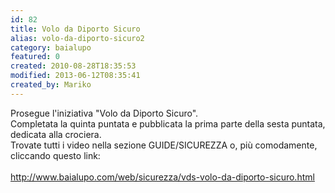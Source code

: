 ```yaml
---
id: 82
title: Volo da Diporto Sicuro
alias: volo-da-diporto-sicuro2
category: baialupo
featured: 0
created: 2010-08-28T18:35:53
modified: 2013-06-12T08:35:41
created_by: Mariko
---
```

<p>
 Prosegue l'iniziativa "Volo da Diporto Sicuro".
 <br/>
 Completata la quinta puntata e pubblicata la prima parte della sesta puntata, dedicata alla crociera.
 <br/>
 Trovate tutti i video nella sezione GUIDE/SICUREZZA o, più comodamente, cliccando questo link:
 <a href="http://www.baialupo.com/web/sicurezza/vds-volo-da-diporto-sicuro.html">
  <br/>
  <br/>
  http://www.baialupo.com/web/sicurezza/vds-volo-da-diporto-sicuro.html
 </a>
</p>
